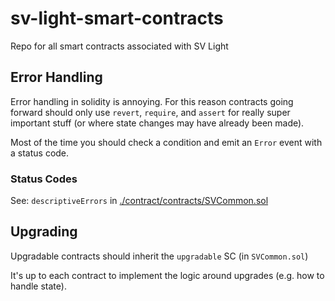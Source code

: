 # sv-light-smart-contracts
Repo for all smart contracts associated with SV Light

## Error Handling

Error handling in solidity is annoying. For this reason contracts going forward should only use `revert`, `require`, and `assert` for really super important stuff (or where state changes may have already been made).

Most of the time you should check a condition and emit an `Error` event with a status code.

### Status Codes

See: `descriptiveErrors` in [./contract/contracts/SVCommon.sol](./contract/contracts/SVCommon.sol)

## Upgrading

Upgradable contracts should inherit the `upgradable` SC (in `SVCommon.sol`)

It's up to each contract to implement the logic around upgrades (e.g. how to handle state).
